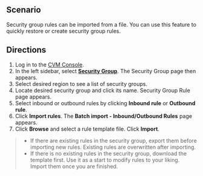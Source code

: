 ## Scenario
Security group rules can be imported from a file. You can use this feature to quickly restore or create security group rules.

## Directions
1. Log in to the [CVM Console](https://console.cloud.tencent.com/cvm/index).
2. In the left sidebar, select **[Security Group](https://console.cloud.tencent.com/cvm/securitygroup)**. The Security Group page then appears.
3. Select desired region to see a list of security groups.
4. Locate desired security group and click its name. Security Group Rule page appears.
5. Select inbound or outbound rules by clicking **Inbound rule** or **Outbound rule**.
6. Click **Import rules**. The **Batch import - Inbound/Outbound Rules** page appears.
7. Click **Browse** and select a rule template file. Click **Import**.
> 
> - If there are existing rules in the security group, export them before importing new rules. Existing rules are overwritten after importing.
> - If there is no existing rules in the security group, download the template first. Use it as a start to modify rules to your liking. Import them once you are finished.
> 




